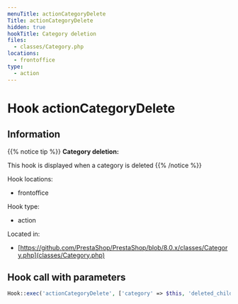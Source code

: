 ```yaml
---
menuTitle: actionCategoryDelete
Title: actionCategoryDelete
hidden: true
hookTitle: Category deletion
files:
  - classes/Category.php
locations:
  - frontoffice
type:
  - action
---
```


# Hook actionCategoryDelete

## Information

{{% notice tip %}}
**Category deletion:** 

This hook is displayed when a category is deleted
{{% /notice %}}

Hook locations: 
  - frontoffice

Hook type: 
  - action

Located in: 
  - [https://github.com/PrestaShop/PrestaShop/blob/8.0.x/classes/Category.php](classes/Category.php)

## Hook call with parameters

```php
Hook::exec('actionCategoryDelete', ['category' => $this, 'deleted_children' => $deletedChildren])
```